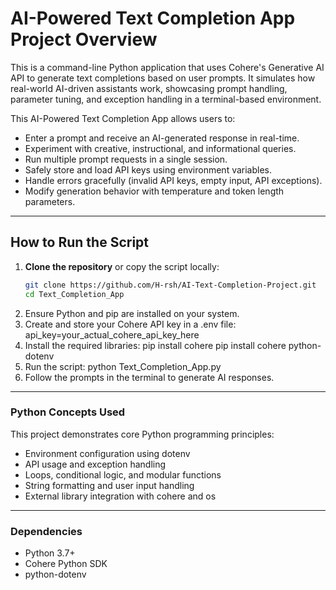 # AI-Powered Text Completion App Project Overview

This is a command-line Python application that uses Cohere's Generative AI API to generate text completions based on user prompts. It simulates how real-world AI-driven assistants work, showcasing prompt handling, parameter tuning, and exception handling in a terminal-based environment.

This AI-Powered Text Completion App allows users to:

- Enter a prompt and receive an AI-generated response in real-time.
- Experiment with creative, instructional, and informational queries.
- Run multiple prompt requests in a single session.
- Safely store and load API keys using environment variables.
- Handle errors gracefully (invalid API keys, empty input, API exceptions).
- Modify generation behavior with temperature and token length parameters.

---

## How to Run the Script

1. **Clone the repository** or copy the script locally:
      ```bash
   git clone https://github.com/H-rsh/AI-Text-Completion-Project.git
   cd Text_Completion_App
3. Ensure Python and pip are installed on your system.
4. Create and store your Cohere API key in a .env file: 
    api_key=your_actual_cohere_api_key_here
5. Install the required libraries:
    pip install cohere
    pip install cohere python-dotenv
6. Run the script:
    python Text_Completion_App.py
7. Follow the prompts in the terminal to generate AI responses.

---

### Python Concepts Used
This project demonstrates core Python programming principles:

- Environment configuration using dotenv
- API usage and exception handling
- Loops, conditional logic, and modular functions
- String formatting and user input handling
- External library integration with cohere and os

---

### Dependencies
- Python 3.7+
- Cohere Python SDK
- python-dotenv

